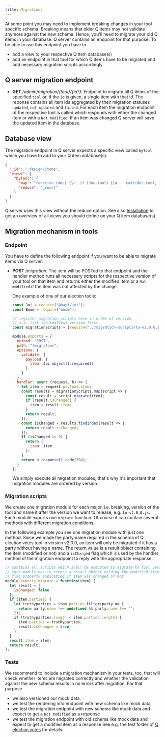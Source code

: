 ```yaml
---
title: Migrations
---
```


At some point you may need to implement breaking changes in your tool specific schema. Breaking means that older Q items may not validate anymore against the new schema. Hence, you'll need to migrate your old Q items in your database.
Q server contains an endpoint for that purpose. To be able to use this endpoint you have to

- add a view to your respective Q item database(s)
- add an endpoint in that tool for which Q items have to be migrated and add necessary migration scripts accordingly

## Q server migration endpoint

- **GET** _/admin/migration/{tool}/{id?}_: Endpoint to migrate all Q items of the specified `tool` or, if the `id` is given, a single item with that id. The reponse contains all item ids aggregated by their migration statuses `updated`, `not updated` and `failed`. For each item the migration endpoint of the respective tool is called which responds with either the changed item or with a `Not modified`. If an item was changed Q server will save the updated item in the database.

## Database view

The migration endpoint in Q server expects a specific view called `byTool` which you have to add to your Q item database(s):

```json
{
  "_id": "_design/items",
  "views": {
    "byTool": {
      "map": "function (doc) {\n  if (doc.tool) {\n    emit(doc.tool, 1);\n  }\n}",
      "reduce": "_count"
    }
  }
}
```

Q server uses this view without the reduce option. See also [Installation](install.html) to get an overview of all views you should define on your Q item database(s).

## Migration mechanism in tools

### Endpoint

You have to define the following endpoint if you want to be able to migrate items via Q server:

- **POST** _/migration_: The item will be POSTed to that endpoint and the handler method runs all necessary scripts for the respective version of your tool on that item and returns either the modified item or a `Not modified` if the item was not affected by the change.

  One example of one of our election tools:

  ```javascript
  const Joi = require("@hapi/joi");
  const Boom = require("boom");

  // register migration scripts here in order of version,
  // i.e. list the smallest version first
  const migrationScripts = [require("../migration-scripts/to-v2.0.0.js")];

  module.exports = {
    method: "POST",
    path: "/migration",
    options: {
      validate: {
        payload: {
          item: Joi.object().required()
        }
      }
    },
    handler: async (request, h) => {
      let item = request.payload.item;
      const results = migrationScripts.map(script => {
        const result = script.migrate(item);
        if (result.isChanged) {
          item = result.item;
        }
        return result;
      });
      const isChanged = results.findIndex(result => {
        return result.isChanged;
      });
      if (isChanged >= 0) {
        return {
          item: item
        };
      }
      return h.response().code(304);
    }
  };
  ```

  We simply execute all migration modules, that's why it's important that migration modules are ordered by version.

### Migration scripts

We create one migration module for each major, i.e. breaking, version of the tool and name it after the version we want to release, e.g. `to-v2.0.0.js`. Each module exports one `migrate` function. Of course it can contain several methods with different migration conditions.

In the following example you see one migration module with just one method. Since we made the party name required in the schema of Q election votes tool in version v2.0.0, an item will only be migrated if it has a party without having a name. The return value is a result object containing the item (modified or not) and a `isChanged` flag which is used by the handler method of the migration endpoint to reply with the appropriate response.

```javascript
// contains all scripts which shall be executed to migrate to tool version 2.0.0
// each module has to return a result object holding the modified item and a
// flag property indicating if item was changed or not
module.exports.migrate = function(item) {
  let result = {
    isChanged: false
  };
  if (item.parties) {
    let truthyparties = item.parties.filter(party => {
      return party.name !== undefined && party.name !== "";
    });
    if (truthyparties.length < item.parties.length) {
      item.parties = truthyparties;
      result.isChanged = true;
    }
  }
  result.item = item;
  return result;
};
```

### Tests

We recommend to include a migration mechanism in your tests, too, that will check whether items are migrated correctly and whether the validation against the new schema results in no errors after migration.
For that purpose

- we also versioned our mock data.
- we test the rendering info endpoint with new schema like mock data
- we test the migration endpoint with new schema like mock data and expect to get a `Not modified` as a response
- we test the migration endpoint with old schema like mock data and expect to get a modified item as a response
  See e.g. the test folder of [Q election votes](https://github.com/nzzdev/Q-election-votes/tree/master/test) for details.
